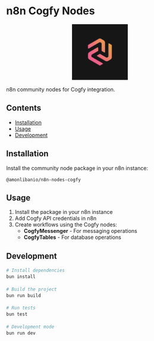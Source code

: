 # n8n Cogfy Nodes

<p align="center">
  <img src="./public/cogfy.png" width='150px'/>
</p>

n8n community nodes for Cogfy integration.

## Contents

- [Installation](#installation)
- [Usage](#usage)
- [Development](#development)

## Installation

Install the community node package in your n8n instance:

```
@amonlibanio/n8n-nodes-cogfy
```

## Usage

1. Install the package in your n8n instance
2. Add Cogfy API credentials in n8n
3. Create workflows using the Cogfy nodes:
   - **CogfyMessenger** - For messaging operations
   - **CogfyTables** - For database operations

## Development

```bash
# Install dependencies
bun install

# Build the project
bun run build

# Run tests
bun test

# Development mode
bun run dev
```
